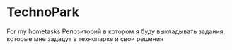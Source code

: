 # TechnoPark
For my hometasks
Репозиторий в котором я буду выкладывать задания, которые мне зададут в технопарке и свои решения

